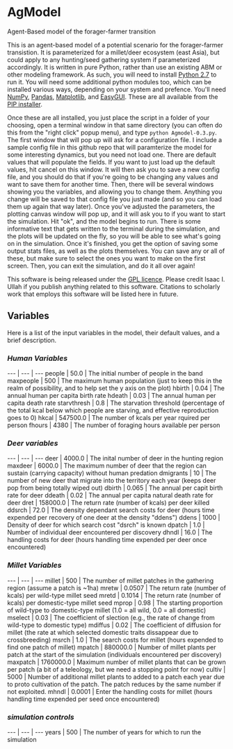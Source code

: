 # AgModel
Agent-Based model of the forager-farmer transition

This is an agent-based model of a potential scenario for the forager-farmer transistion. It is parameterized  for a millet/deer ecosystem (east Asia), but could apply to any hunting/seed gathering system if parameterized accordingly. It is written in pure Python, rather than use an existing ABM or other modeling framework. As such, you will need to install [Python 2.7](www.python.org/download/releases/2.7/) to run it. You will need some additional python modules too, which can be installed various ways, depending on your system and prefence. You'll need [NumPy](www.numpy.org), [Pandas](pandas.pydata.org), [Matplotlib](matplotlib.org), and [EasyGUI](easygui.sourceforge.net). These are all available from the [PIP installer](github.com/pypa/pip).

  Once these are all installed, you just place the script in a folder of your choosing, open a terminal window in that same directory (you can often do this from the "right click" popup menu), and type `python Agmodel-0.3.py`. The first window that will pop up will ask for a configuration file. I include a sample config file in this github repo that will paramterize the model for some interesting dynamics, but you need not load one. There are default values that will populate the fields. If you want to just load up the default values, hit cancel on this window. It will then ask you to save a new config file, and you should do that if you're going to be changing any values and want to save them for another time. Then, there will be several windows showing you the variables, and allowing you to change them. Anything you change will be saved to that config file you just made (and so you can load them up again that way later). Once you've adjusted the parameters, the plotting canvas window will pop up, and it will ask you to if you want to start the simulation. Hit "ok", and the model begins to run. There is some informative text that gets written to the terminal during the simulation, and the plots will be updated on the fly, so you will be able to see what's going on in the simulation. Once it's finished, you get the option of saving some output stats files, as well as the plots themselves. You can save any or all of these, but make sure to select the ones you want to make on the first screen. Then, you can exit the simulation, and do it all over again!

This software is being released under the [GPL licence](http://www.gnu.org/copyleft/gpl.html). Please credit Isaac I. Ullah if you publish anything related to this software. Citations to scholarly work that employs this software will be listed here in future.

## Variables

Here is a list of the input variables in the model, their default values, and a brief description.

### *Human Variables*
--- | --- | ---
people 		| 50.0         	| The initial number of people in the band
maxpeople 	| 500    		| The maximum human population (just to keep this in the realm of possibility, and to help set the y axis on the plot)
hbirth 		| 0.04         	| The annual human per capita birth rate
hdeath 		| 0.03        	| The annual human per capita death rate
starvthresh | 0.8    		| The starvation threshold (percentage of the total kcal below which people are starving, and effective reproduction goes to 0)
hkcal 		| 547500.0 		| The number of kcals per year rquired per person
fhours 		| 4380        	| The number of foraging hours available per person

### *Deer variables*
--- | --- | ---
deer 		| 4000.0        | The inital number of deer in the hunting region
maxdeer 	| 6000.0     	| The maximum number of deer that the region can sustain (carrying capacity) without human predation
dmigrants 	| 10        	| The number of new deer that migrate into the territory each year (keeps deer pop from being totally wiped out)
dbirth 		| 0.065        	| The annual per capit birth rate for deer
ddeath 		| 0.02        	| The annual per capita natural death rate for deer
dret 		| 158000.0      | The return rate (number of kcals) per deer killed
ddsrch 		| 72.0        	| The density dependant search costs for deer (hours time expended per recovery of one deer at the density "ddens")
ddens 		| 1000        	| Density of deer for which search cost "dsrch" is known
dpatch 		| 1.0        	| Number of individual deer encountered per discovery
dhndl 		| 16.0        	| The handling costs for deer (hours handling time expended per deer once encountered)

### *Millet Variables*
--- | --- | ---
millet 		| 500        	| The number of millet patches in the gathering region (assume a patch is ~1ha)
mretw 		| 0.0507        | The return rate (number of kcals) per wild-type millet seed
mretd 		| 0.1014        | The return rate (number of kcals) per domestic-type millet seed
mprop 		| 0.98        	| The starting proportion of wild-type to domestic-type millet (1.0 = all wild, 0.0 = all domestic)
mselect 	| 0.03        	| The coefficient of slection (e.g., the rate of change from wild-type to domestic type)
mdiffus 	| 0.02        	| The coefficient of diffusion for millet (the rate at which selected domestic traits dissappear due to crossbreeding)
msrch 		| 1.0        	| The search costs for millet (hours expended to find one patch of millet)
mpatch 		| 880000.0    	| Number of millet plants per patch at the start of the simulation (individuals encountered per discovery)
maxpatch 	| 1760000.0 	| Maximum number of millet plants that can be grown per patch (a bit of a teleology, but we need a stopping point for now)
cultiv 		| 5000 			| Number of additional millet plants to added to a patch each year due to proto cultivation of the patch. The patch reduces by the same number if not exploited.
mhndl 		| 0.0001        | Enter the handling costs for millet (hours handling time expended per seed once encountered)

### *simulation controls*
--- | --- | ---
years 		| 500        	| The number of years for which to run the simulation
